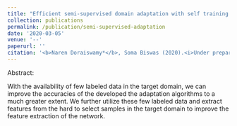 ```yaml
---
title: "Efficient semi-supervised domain adaptation with self training."
collection: publications
permalink: /publication/semi-supervised-adaptation
date: '2020-03-05'
venue: '--'
paperurl: ''
citation: '<b>Naren Doraiswamy*</b>, Soma Biswas (2020).<i>Under preparation</i>'
---
```


Abstract:

With the availability of few labeled data in the target domain, we can improve the accuracies of the developed the adaptation algorithms to a much greater extent. 
We further utilize these few labeled data and extract features from the hard to select samples in the target domain to improve the feature extraction of the network.

